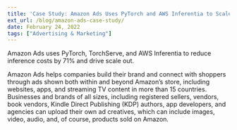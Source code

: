 ```yaml
---
title: 'Case Study: Amazon Ads Uses PyTorch and AWS Inferentia to Scale Models for Ads Processing'
ext_url: /blog/amazon-ads-case-study/
date: February 24, 2022
tags: ["Advertising & Marketing"]
---
```

Amazon Ads uses PyTorch, TorchServe, and AWS Inferentia to reduce inference costs by 71% and drive scale out.

Amazon Ads helps companies build their brand and connect with shoppers through ads shown both within and beyond Amazon’s store, including websites, apps, and streaming TV content in more than 15 countries. Businesses and brands of all sizes, including registered sellers, vendors, book vendors, Kindle Direct Publishing (KDP) authors, app developers, and agencies can upload their own ad creatives, which can include images, video, audio, and, of course, products sold on Amazon.
